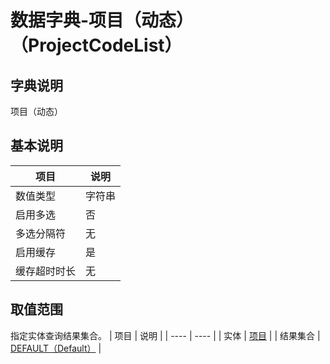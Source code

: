# 数据字典-项目（动态）（ProjectCodeList）
## 字典说明
项目（动态）

## 基本说明
| 项目 | 说明 |
| ---- | ---- |
| 数值类型 | 字符串 |
| 启用多选 | 否 |
| 多选分隔符 | 无 |
| 启用缓存 | 是 |
| 缓存超时时长 | 无 |

## 取值范围
指定实体查询结果集合。
| 项目 | 说明 |
| ---- | ---- |
| 实体 | [项目](../module/zentao/Project) |
| 结果集合 | [DEFAULT（Default）](../module/zentao/Project/#数据集合-DEFAULT（Default）) |

